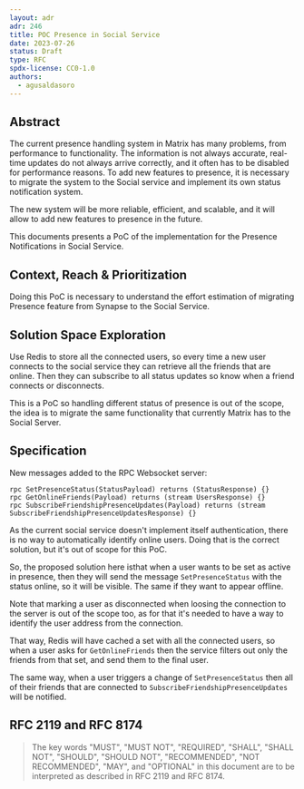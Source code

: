 ```yaml
---
layout: adr
adr: 246
title: POC Presence in Social Service
date: 2023-07-26
status: Draft
type: RFC
spdx-license: CC0-1.0
authors:
  - agusaldasoro
---
```


## Abstract

The current presence handling system in Matrix has many problems, from performance to functionality. The information is not always accurate, real-time updates do not always arrive correctly, and it often has to be disabled for performance reasons. To add new features to presence, it is necessary to migrate the system to the Social service and implement its own status notification system.

The new system will be more reliable, efficient, and scalable, and it will allow to add new features to presence in the future.

This documents presents a PoC of the implementation for the Presence Notifications in Social Service.


## Context, Reach & Prioritization

Doing this PoC is necessary to understand the effort estimation of migrating Presence feature from Synapse to the Social Service.


## Solution Space Exploration

Use Redis to store all the connected users, so every time a new user connects to the social service they can retrieve all the friends that are online. Then they can subscribe to all status updates so know when a friend connects or disconnects.

This is a PoC so handling different status of presence is out of the scope, the idea is to migrate the same functionality that currently Matrix has to the Social Server.

## Specification

New messages added to the RPC Websocket server:

```
rpc SetPresenceStatus(StatusPayload) returns (StatusResponse) {}
rpc GetOnlineFriends(Payload) returns (stream UsersResponse) {}
rpc SubscribeFriendshipPresenceUpdates(Payload) returns (stream SubscribeFriendshipPresenceUpdatesResponse) {}
```

As the current social service doesn't implement itself authentication, there is no way to automatically identify online users. Doing that is the correct solution, but it's out of scope for this PoC.

So, the proposed solution here isthat when a user wants to be set as active in presence, then they will send the message `SetPresenceStatus` with the status online, so it will be visible. The same if they want to appear offline.

Note that marking a user as disconnected when loosing the connection to the server is out of the scope too, as for that it's needed to have a way to identify the user address from the connection.

That way, Redis will have cached a set with all the connected users, so when a user asks for `GetOnlineFriends` then the service filters out only the friends from that set, and send them to the final user.

The same way, when a user triggers a change of `SetPresenceStatus` then all of their friends that are connected to `SubscribeFriendshipPresenceUpdates` will be notified.


## RFC 2119 and RFC 8174

> The key words "MUST", "MUST NOT", "REQUIRED", "SHALL", "SHALL NOT", "SHOULD", "SHOULD NOT", "RECOMMENDED", "NOT RECOMMENDED", "MAY", and "OPTIONAL" in this document are to be interpreted as described in RFC 2119 and RFC 8174.
